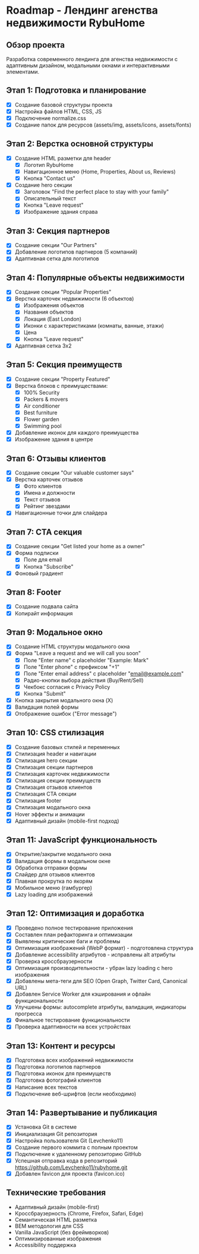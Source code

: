 # Roadmap - Лендинг агенства недвижимости RybuHome

## Обзор проекта
Разработка современного лендинга для агенства недвижимости с адаптивным дизайном, модальными окнами и интерактивными элементами.

## Этап 1: Подготовка и планирование
- [x] Создание базовой структуры проекта
- [x] Настройка файлов HTML, CSS, JS
- [x] Подключение normalize.css
- [x] Создание папок для ресурсов (assets/img, assets/icons, assets/fonts)

## Этап 2: Верстка основной структуры
- [x] Создание HTML разметки для header
  - [x] Логотип RybuHome
  - [x] Навигационное меню (Home, Properties, About us, Reviews)
  - [x] Кнопка "Contact us"
- [x] Создание hero секции
  - [x] Заголовок "Find the perfect place to stay with your family"
  - [x] Описательный текст
  - [x] Кнопка "Leave request"
  - [x] Изображение здания справа

## Этап 3: Секция партнеров
- [x] Создание секции "Our Partners"
- [x] Добавление логотипов партнеров (5 компаний)
- [x] Адаптивная сетка для логотипов

## Этап 4: Популярные объекты недвижимости
- [x] Создание секции "Popular Properties"
- [x] Верстка карточек недвижимости (6 объектов)
  - [x] Изображения объектов
  - [x] Названия объектов
  - [x] Локация (East London)
  - [x] Иконки с характеристиками (комнаты, ванные, этажи)
  - [x] Цена
  - [x] Кнопка "Leave request"
- [x] Адаптивная сетка 3x2

## Этап 5: Секция преимуществ
- [x] Создание секции "Property Featured"
- [x] Верстка блоков с преимуществами:
  - [x] 100% Security
  - [x] Packers & movers
  - [x] Air conditioner
  - [x] Best furniture
  - [x] Flower garden
  - [x] Swimming pool
- [x] Добавление иконок для каждого преимущества
- [x] Изображение здания в центре

## Этап 6: Отзывы клиентов
- [x] Создание секции "Our valuable customer says"
- [x] Верстка карточек отзывов
  - [x] Фото клиентов
  - [x] Имена и должности
  - [x] Текст отзывов
  - [x] Рейтинг звездами
- [x] Навигационные точки для слайдера

## Этап 7: CTA секция
- [x] Создание секции "Get listed your home as a owner"
- [x] Форма подписки
  - [x] Поле для email
  - [x] Кнопка "Subscribe"
- [x] Фоновый градиент

## Этап 8: Footer
- [x] Создание подвала сайта
- [x] Копирайт информация

## Этап 9: Модальное окно
- [x] Создание HTML структуры модального окна
- [x] Форма "Leave a request and we will call you soon"
  - [x] Поле "Enter name" с placeholder "Example: Mark"
  - [x] Поле "Enter phone" с префиксом "+1"
  - [x] Поле "Enter email address" с placeholder "email@example.com"
  - [x] Радио-кнопки выбора действия (Buy/Rent/Sell)
  - [x] Чекбокс согласия с Privacy Policy
  - [x] Кнопка "Submit"
- [x] Кнопка закрытия модального окна (X)
- [x] Валидация полей формы
- [x] Отображение ошибок ("Error message")

## Этап 10: CSS стилизация
- [x] Создание базовых стилей и переменных
- [x] Стилизация header и навигации
- [x] Стилизация hero секции
- [x] Стилизация секции партнеров
- [x] Стилизация карточек недвижимости
- [x] Стилизация секции преимуществ
- [x] Стилизация отзывов клиентов
- [x] Стилизация CTA секции
- [x] Стилизация footer
- [x] Стилизация модального окна
- [x] Hover эффекты и анимации
- [x] Адаптивный дизайн (mobile-first подход)

## Этап 11: JavaScript функциональность
- [x] Открытие/закрытие модального окна
- [x] Валидация формы в модальном окне
- [x] Обработка отправки формы
- [x] Слайдер для отзывов клиентов
- [x] Плавная прокрутка по якорям
- [x] Мобильное меню (гамбургер)
- [x] Lazy loading для изображений

## Этап 12: Оптимизация и доработка
- [x] Проведено полное тестирование приложения
- [x] Составлен план рефакторинга и оптимизации
- [x] Выявлены критические баги и проблемы
- [x] Оптимизация изображений (WebP формат) - подготовлена структура
- [x] Добавление accessibility атрибутов - исправлены alt атрибуты
- [x] Проверка кроссбраузерности
- [x] Оптимизация производительности - убран lazy loading с hero изображения
- [x] Добавлены мета-теги для SEO (Open Graph, Twitter Card, Canonical URL)
- [x] Добавлен Service Worker для кэширования и офлайн функциональности
- [x] Улучшены формы: autocomplete атрибуты, валидация, индикаторы прогресса
- [x] Финальное тестирование функциональности
- [x] Проверка адаптивности на всех устройствах

## Этап 13: Контент и ресурсы
- [x] Подготовка всех изображений недвижимости
- [x] Подготовка логотипов партнеров
- [x] Подготовка иконок для преимуществ
- [x] Подготовка фотографий клиентов
- [x] Написание всех текстов
- [x] Подключение веб-шрифтов (если необходимо)

## Этап 14: Развертывание и публикация
- [x] Установка Git в системе
- [x] Инициализация Git репозитория
- [x] Настройка пользователя Git (Levchenko11)
- [x] Создание первого коммита с полным проектом
- [x] Подключение к удаленному репозиторию GitHub
- [x] Успешная отправка кода в репозиторий https://github.com/Levchenko11/rubyhome.git
- [x] Добавлен favicon для проекта (favicon.ico)

## Технические требования
- Адаптивный дизайн (mobile-first)
- Кроссбраузерность (Chrome, Firefox, Safari, Edge)
- Семантическая HTML разметка
- BEM методология для CSS
- Vanilla JavaScript (без фреймворков)
- Оптимизированные изображения
- Accessibility поддержка

